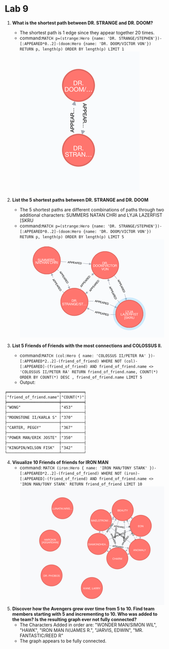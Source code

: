 # Lab 9

1. __What is the shortest path between DR. STRANGE and DR. DOOM?__
	* The shortest path is 1 edge since they appear together 20 times.
	* command:```MATCH p=(strange:Hero {name: 'DR. STRANGE/STEPHEN'})-[:APPEARED*0..2]-(doom:Hero {name: 'DR. DOOM/VICTOR VON'}) RETURN p, length(p) ORDER BY length(p) LIMIT 1```
	![](Doom_Strange_Shortest_Path1.png) 

2. **List the 5 shortest paths between DR. STRANGE and DR. DOOM**
	* The 5 shortest paths are different combinations of paths through two additional characters: SUMMERS NATAN CHRI and LYJA LAZERFIST [SKRU
	* command:```MATCH p=(strange:Hero {name: 'DR. STRANGE/STEPHEN'})-[:APPEARED*0..2]-(doom:Hero {name: 'DR. DOOM/VICTOR VON'}) RETURN p, length(p) ORDER BY length(p) LIMIT 5```
	![](Doom_Strange_Shortest_Path5.png)
3. **List 5 Friends of Friends with the most connections and COLOSSUS II.**
	* command:```MATCH (col:Hero { name: 'COLOSSUS II/PETER RA' })-[:APPEARED*2..2]-(friend_of_friend) WHERE NOT (col)-[:APPEARED]-(friend_of_friend) AND friend_of_friend.name <> 'COLOSSUS II/PETER RA' RETURN friend_of_friend.name, COUNT(*) ORDER BY COUNT(*) DESC , friend_of_friend.name LIMIT 5```
	* Output:
```
╒═══════════════════════╤══════════╕
│"friend_of_friend.name"│"COUNT(*)"│
╞═══════════════════════╪══════════╡
│"WONG"                 │"453"     │
├───────────────────────┼──────────┤
│"MOONSTONE II/KARLA S" │"370"     │
├───────────────────────┼──────────┤
│"CARTER, PEGGY"        │"367"     │
├───────────────────────┼──────────┤
│"POWER MAN/ERIK JOSTE" │"350"     │
├───────────────────────┼──────────┤
│"KINGPIN/WILSON FISK"  │"342"     │
└───────────────────────┴──────────┘
```
4. **Visualize 10 Friends of friends for IRON MAN**
	* command: ```MATCH (iron:Hero { name: 'IRON MAN/TONY STARK' })-[:APPEARED*2..2]-(friend_of_friend) WHERE NOT (iron)-[:APPEARED]-(friend_of_friend) AND friend_of_friend.name <> 'IRON MAN/TONY STARK' RETURN friend_of_friend LIMIT 10```
	![](Iron_Friend.png)
5. **Discover how the Avengers grew over time from 5 to 10. Find team members starting with 5 and incrementing to 10. Who was added to the team? Is the resulting graph ever not fully connected?**
	* The Characters Added in order are: "WONDER MAN/SIMON WIL", "HAWK", "IRON MAN IV/JAMES R.", "JARVIS, EDWIN", "MR. FANTASTIC/REED R"
	* The graph appears to be fully connected.




